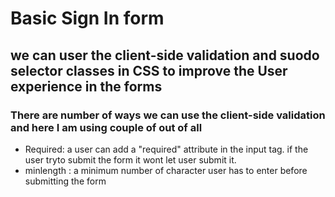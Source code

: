 <h1>Basic Sign In form</h1>
<h2>we can user the client-side validation and suodo selector classes in CSS to improve the User experience in the forms</h2>
<h3> There are number of ways we can use the client-side validation and here I am using couple of out of all</h3>
<ul>
    <li> Required: a user can add a "required" attribute in the input tag. if the user tryto submit the form it wont let user submit it.</li>
    <li> minlength : a minimum number of character user has to enter before submitting the form</li>
</ul>
